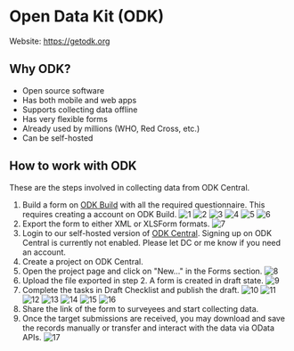 # Open Data Kit (ODK)
Website: https://getodk.org

## Why ODK?
- Open source software
- Has both mobile and web apps
- Supports collecting data offline
- Has very flexible forms
- Already used by millions (WHO, Red Cross, etc.)
- Can be self-hosted

## How to work with ODK
These are the steps involved in collecting data from ODK Central.
1. Build a form on [ODK Build](https://build.getodk.org) with all the required questionnaire. This requires creating a account on ODK Build.
![1](./assets/1.png)
![2](./assets/2.png)
![3](./assets/3.png)
![4](./assets/4.png)
![5](./assets/5.png)
![6](./assets/6.png)
2. Export the form to either XML or XLSForm formats.
![7](./assets/7.png)
3. Login to our self-hosted version of [ODK Central](https://noralodk.civicdays.in). Signing up on ODK Central is currently not enabled. Please let DC or me know if you need an account.
4. Create a project on ODK Central.
5. Open the project page and click on "New..." in the Forms section.
![8](./assets/8.png)
6. Upload the file exported in step 2. A form is created in draft state.
![9](./assets/9.png)
7. Complete the tasks in Draft Checklist and publish the draft.
![10](./assets/10.png)
![11](./assets/11.png)
![12](./assets/12.png)
![13](./assets/13.png)
![14](./assets/14.png)
![15](./assets/15.png)
![16](./assets/16.png)
8. Share the link of the form to surveyees and start collecting data.
9. Once the target submissions are received, you may download and save the records manually or transfer and interact with the data via OData APIs.
![17](./assets/17.png)